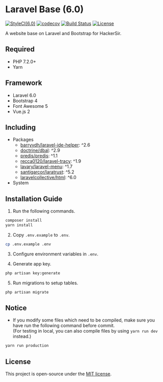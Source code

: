 # Laravel Base (6.0)
[![StyleCI(6.0)](https://styleci.io/repos/65561499/shield?branch=6.0)](https://styleci.io/repos/65561499)
[![codecov](https://codecov.io/gh/HackerSir/laravel-base/branch/6.0/graph/badge.svg)](https://codecov.io/gh/HackerSir/laravel-base)
[![Build Status](https://travis-ci.org/HackerSir/laravel-base.svg?branch=6.0)](https://travis-ci.org/HackerSir/laravel-base)
[![License](https://img.shields.io/github/license/HackerSir/laravel-base.svg)](https://raw.githubusercontent.com/HackerSir/laravel-base/master/LICENSE)

A website base on Laravel and Bootstrap for HackerSir.

## Required
- PHP 7.2.0+
- Yarn

## Framework
- Laravel 6.0
- Bootstrap 4
- Font Awesome 5
- Vue.js 2

## Including
- Packages
  - [barryvdh/laravel-ide-helper](https://github.com/barryvdh/laravel-ide-helper): ^2.6
  - [doctrine/dbal](https://github.com/doctrine/dbal): ^2.9
  - [predis/predis](https://github.com/nrk/predis): ^1.1
  - [recca0120/laravel-tracy](https://github.com/recca0120/laravel-tracy): ^1.9
  - [lavary/laravel-menu](https://github.com/lavary/laravel-menu): ^1.7
  - [santigarcor/laratrust](https://github.com/santigarcor/laratrust): ^5.2
  - [laravelcollective/html](https://github.com/LaravelCollective/html): ^6.0
- System

## Installation Guide
1. Run the following commands.
```bash
composer install  
yarn install
```

2. Copy `.env.example` to `.env`.
```bash
cp .env.example .env
```

3. Configure environment variables in `.env`.

4. Generate app key.
```bash
php artisan key:generate
```

5. Run migrations to setup tables.
```bash
php artisan migrate
```

## Notice
- If you modify some files which need to be compiled, make sure you have run the following command before commit.  
(For testing in local, you can also compile files by using `yarn run dev` instead.)
```bash
yarn run production
```

## License
This project is open-source under the [MIT license](http://opensource.org/licenses/MIT).
